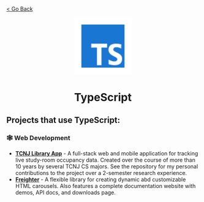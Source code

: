 [< Go Back](https://github.com/paytonshaltis)

<div align="center">

<img src="./icons/typescript.svg" width="150" height="150" />

# TypeScript

</div>

## Projects that use TypeScript:

### 🕸 Web Development

- **[TCNJ Library App]()** - A full-stack web and mobile application for tracking live study-room occupancy data. Created over the course of more than 10 years by several TCNJ CS majors. See the repository for my personal contributions to the project over a 2-semester research experience.
- **[Freighter]()** - A flexible library for creating dynamic abd customizable HTML carousels. Also features a complete documentation website with demos, API docs, and downloads page.
